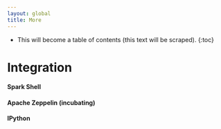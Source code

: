 ```yaml
---
layout: global
title: More
---
```


* This will become a table of contents (this text will be scraped).
{:toc}

# Integration

#### Spark Shell

#### Apache Zeppelin (incubating)

#### IPython